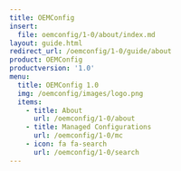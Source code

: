 ```yaml
---
title: OEMConfig
insert:
  file: oemconfig/1-0/about/index.md
layout: guide.html
redirect_url: /oemconfig/1-0/guide/about
product: OEMConfig
productversion: '1.0'
menu:
  title: OEMConfig 1.0
  img: /oemconfig/images/logo.png
  items:
    - title: About
      url: /oemconfig/1-0/about
    - title: Managed Configurations
      url: /oemconfig/1-0/mc
    - icon: fa fa-search
      url: /oemconfig/1-0/search
---
```

